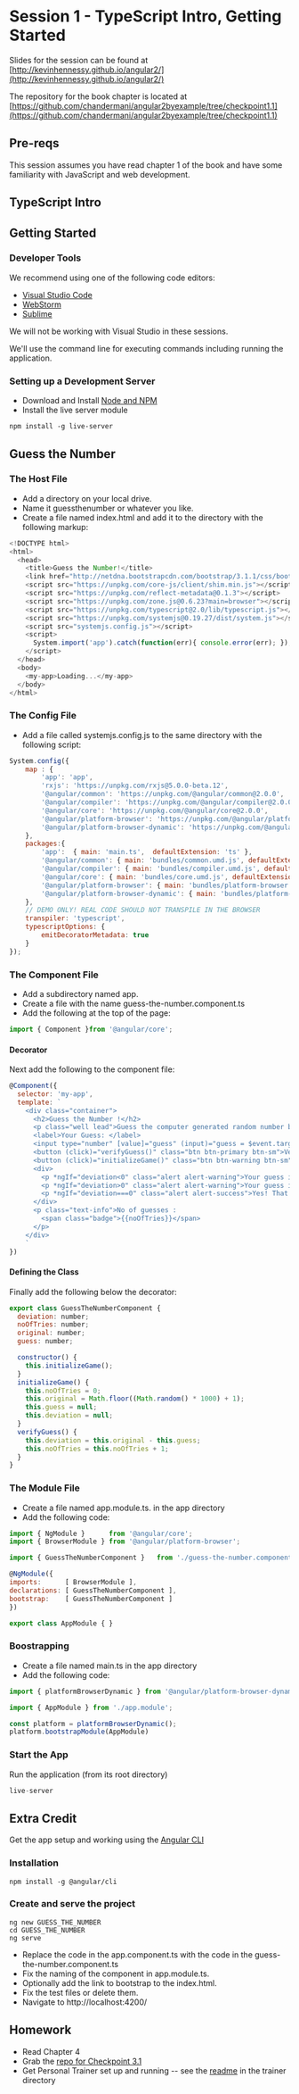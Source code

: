 # Session 1 - TypeScript Intro, Getting Started

Slides for the session can be found at [http://kevinhennessy.github.io/angular2/](http://kevinhennessy.github.io/angular2/)

The repository for the book chapter is located at [https://github.com/chandermani/angular2byexample/tree/checkpoint1.1](https://github.com/chandermani/angular2byexample/tree/checkpoint1.1)

## Pre-reqs
This session assumes you have read chapter 1 of the book and have some familiarity with JavaScript and web development.
## TypeScript Intro
## Getting Started
### Developer Tools
We recommend using one of the following code editors:
* [Visual Studio Code](https://code.visualstudio.com/)
* [WebStorm](https://www.jetbrains.com/webstorm/)
* [Sublime](https://www.sublimetext.com/)

We will not be working with Visual Studio in these sessions.

We'll use the command line for executing commands including running the application.
### Setting up a Development Server
* Download and Install [Node and NPM](https://nodejs.org)
* Install the live server module
```
npm install -g live-server
```
## Guess the Number
### The Host File
* Add a directory on your local drive.
* Name it guessthenumber or whatever you like.
* Create a file named index.html and add it to the directory with the following markup:
```javascript
<!DOCTYPE html>
<html>
  <head>
    <title>Guess the Number!</title>
    <link href="http://netdna.bootstrapcdn.com/bootstrap/3.1.1/css/bootstrap.min.css" rel="stylesheet">
    <script src="https://unpkg.com/core-js/client/shim.min.js"></script>
    <script src="https://unpkg.com/reflect-metadata@0.1.3"></script>
    <script src="https://unpkg.com/zone.js@0.6.23?main=browser"></script>
    <script src="https://unpkg.com/typescript@2.0/lib/typescript.js"></script>
    <script src="https://unpkg.com/systemjs@0.19.27/dist/system.js"></script>
    <script src="systemjs.config.js"></script>
    <script>
      System.import('app').catch(function(err){ console.error(err); });
    </script>
  </head>
  <body>
    <my-app>Loading...</my-app>
  </body>
</html>
```
### The Config File
* Add a file called systemjs.config.js to the same directory with the following script:
```javascript
System.config({
    map : {
        'app': 'app',
        'rxjs': 'https://unpkg.com/rxjs@5.0.0-beta.12',
        '@angular/common': 'https://unpkg.com/@angular/common@2.0.0',
        '@angular/compiler': 'https://unpkg.com/@angular/compiler@2.0.0',
        '@angular/core': 'https://unpkg.com/@angular/core@2.0.0',
        '@angular/platform-browser': 'https://unpkg.com/@angular/platform-browser@2.0.0',
        '@angular/platform-browser-dynamic': 'https://unpkg.com/@angular/platform-browser-dynamic@2.0.0'
    },
    packages:{
        'app':  { main: 'main.ts',  defaultExtension: 'ts' },
        '@angular/common': { main: 'bundles/common.umd.js', defaultExtension: 'js' },
        '@angular/compiler': { main: 'bundles/compiler.umd.js', defaultExtension: 'js' },
        '@angular/core': { main: 'bundles/core.umd.js', defaultExtension: 'js' },
        '@angular/platform-browser': { main: 'bundles/platform-browser.umd.js', defaultExtension: 'js' },
        '@angular/platform-browser-dynamic': { main: 'bundles/platform-browser-dynamic.umd.js', defaultExtension: 'js' },
    },
    // DEMO ONLY! REAL CODE SHOULD NOT TRANSPILE IN THE BROWSER
    transpiler: 'typescript',
    typescriptOptions: {
        emitDecoratorMetadata: true
    }
});
```
### The Component File
* Add a subdirectory named app.
* Create a file with the name guess-the-number.component.ts
* Add the following at the top of the page:
```javascript
import { Component }from '@angular/core';
```
#### Decorator
Next add the following to the component file:
```javascript
@Component({
  selector: 'my-app',
  template: `
    <div class="container">
      <h2>Guess the Number !</h2>
      <p class="well lead">Guess the computer generated random number between 1 and 1000.</p>
      <label>Your Guess: </label>
      <input type="number" [value]="guess" (input)="guess = $event.target.value" />
      <button (click)="verifyGuess()" class="btn btn-primary btn-sm">Verify</button>
      <button (click)="initializeGame()" class="btn btn-warning btn-sm">Restart</button>
      <div>
        <p *ngIf="deviation<0" class="alert alert-warning">Your guess is higher.</p>
        <p *ngIf="deviation>0" class="alert alert-warning">Your guess is lower.</p>
        <p *ngIf="deviation===0" class="alert alert-success">Yes! That's it.</p>
      </div>
      <p class="text-info">No of guesses :
        <span class="badge">{{noOfTries}}</span>
      </p>
    </div>
    `
})
```
#### Defining the Class
Finally add the following below the decorator:
```javascript
export class GuessTheNumberComponent {
  deviation: number;
  noOfTries: number;
  original: number;
  guess: number;

  constructor() {
    this.initializeGame();
  }
  initializeGame() {
    this.noOfTries = 0;
    this.original = Math.floor((Math.random() * 1000) + 1);
    this.guess = null;
    this.deviation = null;
  }
  verifyGuess() {
    this.deviation = this.original - this.guess;
    this.noOfTries = this.noOfTries + 1;
  }
}
```
### The Module File
* Create a file named app.module.ts. in the app directory
* Add the following code:
```javascript
import { NgModule }      from '@angular/core';
import { BrowserModule } from '@angular/platform-browser';

import { GuessTheNumberComponent }   from './guess-the-number.component';

@NgModule({
imports:      [ BrowserModule ],
declarations: [ GuessTheNumberComponent ],
bootstrap:    [ GuessTheNumberComponent ]
})

export class AppModule { }
```
### Boostrapping
* Create a file named main.ts in the app directory
* Add the following code:
```javascript
import { platformBrowserDynamic } from '@angular/platform-browser-dynamic';

import { AppModule } from './app.module';

const platform = platformBrowserDynamic();
platform.bootstrapModule(AppModule)
```
### Start the App
Run the application (from its root directory)
```javascript
live-server
```
## Extra Credit
Get the app setup and working using the [Angular CLI](https://cli.angular.io/)
### Installation
```
npm install -g @angular/cli
```
### Create and serve the project
```
ng new GUESS_THE_NUMBER
cd GUESS_THE_NUMBER
ng serve
```
* Replace the code in the app.component.ts with the code in the guess-the-number.component.ts
* Fix the naming of the component in app.module.ts. 
* Optionally add the link to bootstrap to the index.html. 
* Fix the test files or delete them.
* Navigate to http://localhost:4200/
## Homework
* Read Chapter 4
* Grab the [repo for Checkpoint 3.1](https://github.com/chandermani/angular2byexample/tree/checkpoint3.1/trainer)
* Get Personal Trainer set up and running -- see the [readme](https://github.com/chandermani/angular2byexample/tree/checkpoint3.1/trainer)  in the trainer directory
